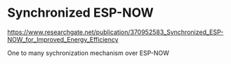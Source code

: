 ﻿# Synchronized ESP-NOW

https://www.researchgate.net/publication/370952583_Synchronized_ESP-NOW_for_Improved_Energy_Efficiency

One to many sychronization mechanism over ESP-NOW
